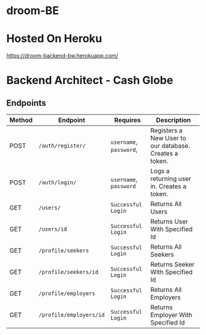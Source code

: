 # droom-BE

# Hosted On Heroku 
https://droom-backend-bw.herokuapp.com/

# Backend Architect - Cash Globe



## Endpoints
| Method | Endpoint               | Requires                        | Description                                                             |
| ------ | ---------------------- | ------------------------------- | ----------------------------------------------------------------------- |
| POST   | `/auth/register/`      | `username`, `password`,         | Registers a New User to our database. Creates a token.                  |
| POST   | `/auth/login/`         | `username`, `password`          | Logs a returning user in. Creates a token.           
| GET   | `/users/`         | `Successful Login`          | Returns All Users
| GET   | `/users/id`         | `Successful Login`          |  Returns User With Specified Id      
| GET   | `/profile/seekers`         | `Successful Login`          |  Returns All Seekers        
| GET   | `/profile/seekers/id`         | `Successful Login`          |  Returns Seeker With Specified Id         
| GET   | `/profile/employers`         | `Successful Login`          |  Returns All Employers    
| GET   | `/profile/employers/id`         | `Successful Login`          |  Returns Employer With Specified Id                  
